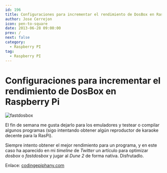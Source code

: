 ```yaml
---
id: 196
title: Configuraciones para incrementar el rendimiento de DosBox en Raspberry Pi
author: Jose Cerrejon
icon: pen-to-square
date: 2013-06-28 09:00:00
prev: /
next: false
category:
  - Raspberry PI
tag:
  - Raspberry PI
---
```


# Configuraciones para incrementar el rendimiento de DosBox en Raspberry Pi

![fastdosbox](/images/fastdosbox.jpg)

El fin de semana me gusta dejarlo para los emuladores y testear o compilar algunos programas (sigo intentando obtener algún reproductor de karaoke decente para la RasPi).

Siempre intento obtener el mejor rendimiento para un programa, y en este caso ha aparecido en mi *timeline* de *Twitter* un artículo para optimizar *dosbox* o *fastdosbox* y jugar al *Dune 2* de forma nativa. Disfrutadlo.

Enlace: [codingepiphany.com](http://www.codingepiphany.com/2013/06/27/some-configs-to-increase-dosbox-performance-on-raspberry-pi/)